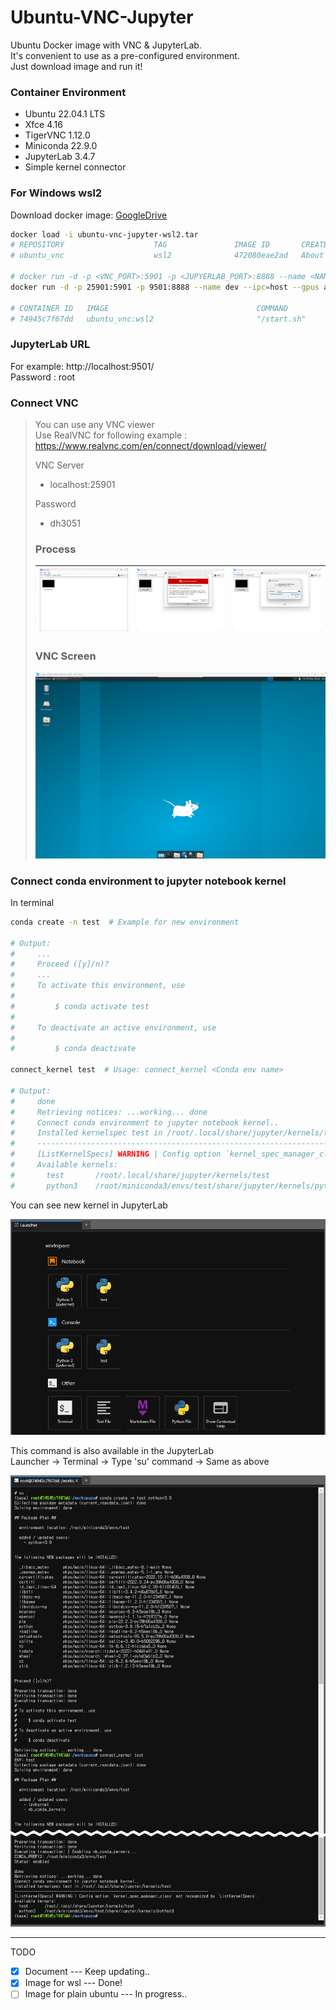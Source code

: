 # Ubuntu-VNC-Jupyter  
Ubuntu Docker image with VNC & JupyterLab.   
It's convenient to use as a pre-configured environment.   
Just download image and run it!

### Container Environment   
+ Ubuntu 22.04.1 LTS
+ Xfce 4.16
+ TigerVNC 1.12.0
+ Miniconda 22.9.0
+ JupyterLab 3.4.7 
+ Simple kernel connector

   
### For Windows wsl2   
Download docker image: [GoogleDrive](https://drive.google.com/file/d/133tIwrNBrx5wNwVRdL5n2RJqEXBeC2Vo/view?usp=share_link)   
```bash
docker load -i ubuntu-vnc-jupyter-wsl2.tar
# REPOSITORY                    TAG               IMAGE ID       CREATED             SIZE
# ubuntu_vnc                    wsl2              472080eae2ad   About an hour ago   2.39GB

# docker run -d -p <VNC_PORT>:5901 -p <JUPYERLAB_PORT>:8888 --name <NAME> --ipc=host --gpus all --privileged -v <DIR>:<DIR> ubuntu_vnc:wsl2 /start.sh && bash
docker run -d -p 25901:5901 -p 9501:8888 --name dev --ipc=host --gpus all --privileged -v /mnt/d/Dev:/workspace ubuntu_vnc:wsl2 /start.sh && bash

# CONTAINER ID   IMAGE                                 COMMAND                  CREATED             STATUS                    PORTS                                               NAMES
# 74945c7f67dd   ubuntu_vnc:wsl2                       "/start.sh"              About an hour ago   Up About an hour          0.0.0.0:25901->5901/tcp, 0.0.0.0:9501->8888/tcp     dev
```
   
### JupyterLab URL   
For example: http://localhost:9501/   
Password : root
   
### Connect VNC
> You can use any VNC viewer   
> Use RealVNC for following example : https://www.realvnc.com/en/connect/download/viewer/   
>
> VNC Server   
> * localhost:25901   
>  
> Password   
> * dh3051   
>    
> ### Process
> ![VNC_EXAMPLE_1](/assets/vnc-1.png) |![VNC_EXAMPLE_2](/assets/vnc-2.png) |![VNC_EXAMPLE_3](/assets/vnc-3.png)
> -- | -- |  -- |  
>   
> ### VNC Screen
> ![VNC_EXAMPLE_4](/assets/vnc-4.png)

  
### Connect conda environment to jupyter notebook kernel  
  
In terminal  
```sh 
conda create -n test  # Example for new environment

# Output:
#     ...  
#     Proceed ([y]/n)? 
#     ...
#     To activate this environment, use
#
#         $ conda activate test
#
#     To deactivate an active environment, use
#
#         $ conda deactivate

connect_kernel test  # Usage: connect_kernel <Conda env name>

# Output:
#     done
#     Retrieving notices: ...working... done
#     Connect conda environment to jupyter notebook kernel..
#     Installed kernelspec test in /root/.local/share/jupyter/kernels/test
#     ------------------------------------------------------------------------------------
#     [ListKernelSpecs] WARNING | Config option `kernel_spec_manager_class` not recognized by `ListKernelSpecs`.
#     Available kernels:
#       test       /root/.local/share/jupyter/kernels/test
#       python3    /root/miniconda3/envs/test/share/jupyter/kernels/python3

```  

You can see new kernel in JupyterLab   
<p align="center">
 <img src = "/assets/jupyter-3.png">
</p> 


This command is also available in the JupyterLab   
Launcher -> Terminal -> Type 'su' command -> Same as above   
<p align="center">
 <img src = "/assets/jupyter-2_short.png">
</p>
   
--------   
TODO     
- [x] Document --- Keep updating..
- [X] Image for wsl  --- Done!
- [ ] Image for plain ubuntu  --- In progress..
